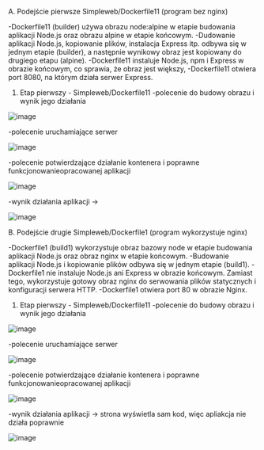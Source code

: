 A. Podejście pierwsze Simpleweb/Dockerfile11 (program bez nginx)

-Dockerfile11 (builder) używa obrazu node:alpine w etapie budowania aplikacji Node.js oraz obrazu alpine w etapie końcowym.
-Dudowanie aplikacji Node.js, kopiowanie plików, instalacja Express itp. odbywa się w jednym etapie (builder),
a następnie wynikowy obraz jest kopiowany do drugiego etapu (alpine).
-Dockerfile11 instaluje Node.js, npm i Express w obrazie końcowym, co sprawia, że obraz jest większy, 
-Dockerfile11 otwiera port 8080, na którym działa serwer Express.
1. Etap pierwszy - Simpleweb/Dockerfile11
-polecenie do budowy obrazu i wynik jego działania

![image](https://github.com/miloszpiechota/docker/assets/161620373/0ac11353-e97c-47ae-808a-bd01745f4e48)


-polecenie uruchamiające serwer

![image](https://github.com/miloszpiechota/docker/assets/161620373/dfa8350f-95a7-4df9-b8fc-4b0799a05e3b)


-polecenie potwierdzające działanie kontenera i poprawne funkcjonowanieopracowanej aplikacji

![image](https://github.com/miloszpiechota/docker/assets/161620373/6b51cf6f-f8d8-44d4-89ac-9637d1a33e50)


-wynik działania aplikacji -> 

![image](https://github.com/miloszpiechota/docker/assets/161620373/65a625eb-5dc5-4a47-b141-18c9ebb3204a)



B. Podejście drugie Simpleweb/Dockerfile1 (program wykorzystuje nginx)

-Dockerfile1 (build1) wykorzystuje obraz bazowy node w etapie budowania aplikacji Node.js oraz obraz nginx w etapie końcowym.
-Budowanie aplikacji Node.js i kopiowanie plików odbywa się w jednym etapie (build1).
-Dockerfile1 nie instaluje Node.js ani Express w obrazie końcowym. Zamiast tego, wykorzystuje gotowy obraz nginx do serwowania
plików statycznych i konfiguracji serwera HTTP.
-Dockerfile1 otwiera port 80 w obrazie Nginx.

1. Etap pierwszy - Simpleweb/Dockerfile11
-polecenie do budowy obrazu i wynik jego działania

![image](https://github.com/miloszpiechota/docker/assets/161620373/0790da42-e6ed-4917-b748-1daf277f9110)


-polecenie uruchamiające serwer

![image](https://github.com/miloszpiechota/docker/assets/161620373/24b75697-3d58-4986-ab57-739718242a1d)


-polecenie potwierdzające działanie kontenera i poprawne funkcjonowanieopracowanej aplikacji

![image](https://github.com/miloszpiechota/docker/assets/161620373/14e5558c-ca10-4cfb-9f50-797b9ad75697)


-wynik działania aplikacji -> strona wyświetla sam kod, więc apliakcja nie działa poprawnie

![image](https://github.com/miloszpiechota/docker/assets/161620373/9ee2f70d-7a4f-4688-97cc-b7adfe58ddf1)


